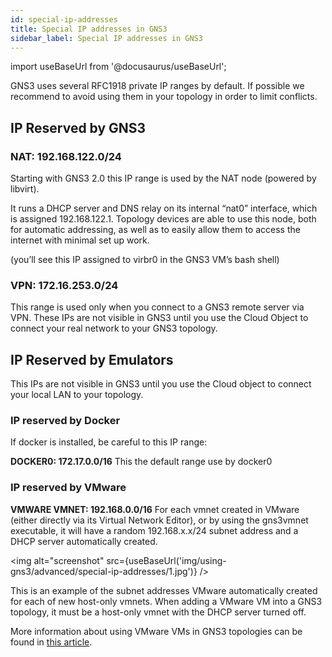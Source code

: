 ```yaml
---
id: special-ip-addresses
title: Special IP addresses in GNS3
sidebar_label: Special IP addresses in GNS3
---
```


import useBaseUrl from '@docusaurus/useBaseUrl';

GNS3 uses several RFC1918 private IP ranges by default. If possible we recommend to avoid using them in your topology in order to limit conflicts.

## IP Reserved by GNS3

### NAT: 192.168.122.0/24

Starting with GNS3 2.0 this IP range is used by the NAT node (powered by libvirt).

It runs a DHCP server and DNS relay on its internal “nat0” interface, which is assigned 192.168.122.1.  Topology devices are able to use this node, both for automatic addressing, as well as to easily allow them to access the internet with minimal set up work.

(you’ll see this IP assigned to virbr0 in the GNS3 VM’s bash shell)

### VPN: 172.16.253.0/24

This range is used only when you connect to a GNS3 remote server via VPN. These IPs are not visible in GNS3 until you use the Cloud Object to connect your real network to your GNS3 topology.

## IP Reserved by Emulators

This IPs are not visible in GNS3 until you use the Cloud object to connect your local LAN to your topology.

### IP reserved by Docker

If docker is installed, be careful to this IP range:

**DOCKER0: 172.17.0.0/16**
This the default range use by docker0

### IP reserved by VMware

**VMWARE VMNET: 192.168.0.0/16**
For each vmnet created in VMware (either directly via its Virtual Network Editor), or by using the gns3vmnet executable, it will have a random 192.168.x.x/24 subnet address and a DHCP server automatically created.  

<img alt="screenshot" src={useBaseUrl('img/using-gns3/advanced/special-ip-addresses/1.jpg')} />

This is an example of the subnet addresses VMware automatically created for each of new host-only vmnets. When adding a VMware VM into a GNS3 topology, it must be a host-only vmnet with the DHCP server turned off.

More information about using VMware VMs in GNS3 topologies can be found in [this article](../../emulators/adding-vmware-vms-to-gns3-topologies).
